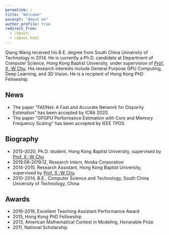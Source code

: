 ```yaml
---
permalink: /
title: "Welcome"
excerpt: "About me"
author_profile: true
redirect_from: 
  - /about/
  - /about.html
---
```



Qiang Wang received his B.E. degree from South China University of Technology in 2014. He is currently a Ph.D. candidate at Department of Computer Science, Hong Kong Baptist University, under supervision of [Prof. X.-W Chu](https://www.comp.hkbu.edu.hk/~chxw/). His research interests include General Purpose GPU Computing, Deep Learning, and 3D Vision. He is a recipient of Hong Kong PhD Fellowship.

## News
+ The paper "FADNet: A Fast and Accurate Network for Disparity Estimation" has been accepted by ICRA 2020.
+ The paper "GPGPU Performance Estimation with Core and Memory Frequency Scaling" has been accepted by IEEE TPDS.

## Biography
+ 2015-2020, Ph.D. student, Hong Kong Baptist University, supervised by [Prof. X.-W Chu](https://www.comp.hkbu.edu.hk/~chxw/)
+ 2019.08-2019.12, Research Intern, Nvidia Corporation
+ 2014-2015, Research Assistant, Hong Kong Baptist University, supervised by [Prof. X.-W Chu](https://www.comp.hkbu.edu.hk/~chxw/)
+ 2010-2014, B.E., Computer Science and Technology, South China University of Technology, China

## Awards
+ 2016-2019, Excellent Teaching Assistant Performance Award
+ 2015, Hong Kong PhD Fellowship
+ 2013, American Mathematical Contest in Modeling, Honorable Prize
+ 2011, National Scholarship
